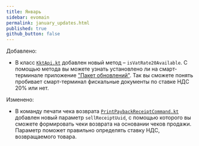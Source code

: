 ```yaml
---
title: Январь
sidebar: evomain
permalink: january_updates.html
published: true
github_button: false
---
```



Добавлено:

* В класс [`KktApi.kt`](./integration-library/ru/evotor/framework/kkt/api/KktApi.html) добавлен новый метод – `isVatRate20Available`. С помощью метода вы можете узнать установлено ли на смарт-терминале приложение ["Пакет обновлений"](https://market.evotor.ru/store/apps/9ddd7629-3397-47eb-a83a-1d987aa71610). Так вы сможете понять пробивает смарт-терминал фискальные документы по ставке НДС 20% или нет.

Изменено:

* В команду печати чека возврата [`PrintPaybackReceiptCommand.kt`](./integration-library/ru/evotor/framework/core/action/command/print_receipt_command/PrintPaybackReceiptCommand.html) добавлен новый параметр `sellReceiptUuid`, с помощью которого вы сможете формировать чеки возврата на основании чеков продажи. Параметр поможет правильно определять ставку НДС, возвращаемого товара.
